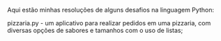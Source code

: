 Aqui estão minhas resoluções de alguns desafios na linguagem Python:

pizzaria.py - um aplicativo para realizar pedidos em uma pizzaria, com diversas opções de sabores e tamanhos com o uso de listas;
